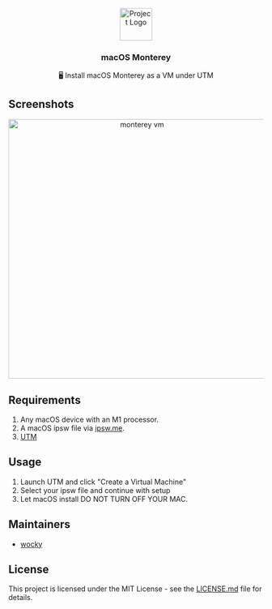 <p align="center"><img src="https://upload.wikimedia.org/wikipedia/commons/thumb/1/1b/Apple_logo_grey.svg/1724px-Apple_logo_grey.svg.png" height="64" alt="Project Logo"></p>
<h3 align="center">macOS Monterey</h3>
<p align="center">🖥 Install macOS Monterey as a VM under UTM</p>

## Screenshots

<p align="center"><img src="https://github.com/Pxzlzz/macOS-Monterey/blob/main/assets/vm.png?raw=true" height="512" alt="monterey vm"></p>

## Requirements

1. Any macOS device with an M1 processor.
2. A macOS ipsw file via [ipsw.me](https://ipsw.me/product/Mac).
3. [UTM](https://mac.getutm.app)

## Usage

1. Launch UTM and click "Create a Virtual Machine"
2. Select your ipsw file and continue with setup
3. Let macOS install DO NOT TURN OFF YOUR MAC.

## Maintainers

* [wocky](https://github.com/Pxzlzzz)

## License

This project is licensed under the MIT License - see the [LICENSE.md](LICENSE.md) file for details.
